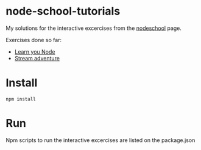# node-school-tutorials
My solutions for the interactive excercises from the [nodeschool](https://nodeschool.io) page.

Exercises done so far:
- [Learn you Node](https://www.github.com/workshopper/learnyounode)
- [Stream adventure](https://www.github.com/substack/stream-adventure)

# Install

``
npm install 
``

# Run

Npm scripts to run the interactive excercises are listed on the package.json